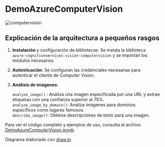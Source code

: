 # DemoAzureComputerVision


[](https://drive.google.com/file/d/1wL0svYuD9TY_kjZ-_yyN0kkAXNzWS95z/view?usp=drive_link)
![computervision](https://cdn.discordapp.com/attachments/732694522110148721/1252648348452786176/computervisionAlice_1.jpg?ex=6672fb2f&is=6671a9af&hm=e54443a0e7710bb82bca32abb42dd0750ea1e25827165e3ab522bc6436797e7b&)

## Explicación de la arquitectura a pequeños rasgos


1.   **Instalación** y configuración de bibliotecas: Se instala la biblioteca `azure-cognitiveservices-vision-computervision` y se importan los módulos necesarios.
2.   **Autenticación**: Se configuran las credenciales necesarias para autenticar el cliente de Computer Vision.
3.   **Análisis de imágenes**:

     `analyze_image()` : Analiza una imagen especificada por una URL y extrae etiquetas con una confianza superior al 75%.\
     `analyze_image_by_domain()`: Analiza imágenes para dominios específicos como lugares famosos.\
     `describe_image()`: Obtiene descripciones de texto para una imagen.
     
Para ver el código completo y ejemplos de uso, consulta el archivo 
[DemoAzureComputerVision.ipynb](https://github.com/alicenon/DemoAzureComputerVision/blob/main/DemoAzureComputerVision.ipynb)

Diagrama elaborado con [draw.io](https://app.diagrams.net/)

